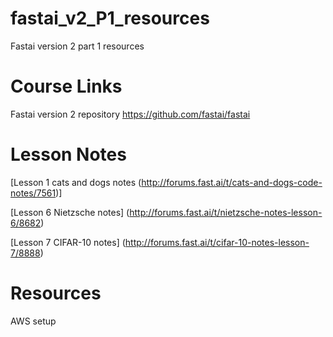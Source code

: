 # fastai_v2_P1_resources
Fastai version 2 part 1 resources

# Course Links
Fastai version 2 repository <https://github.com/fastai/fastai>

# Lesson Notes
[Lesson 1 cats and dogs notes (http://forums.fast.ai/t/cats-and-dogs-code-notes/7561)]

[Lesson 6 Nietzsche notes] (http://forums.fast.ai/t/nietzsche-notes-lesson-6/8682)

[Lesson 7 CIFAR-10 notes] (http://forums.fast.ai/t/cifar-10-notes-lesson-7/8888)

# Resources
AWS setup



